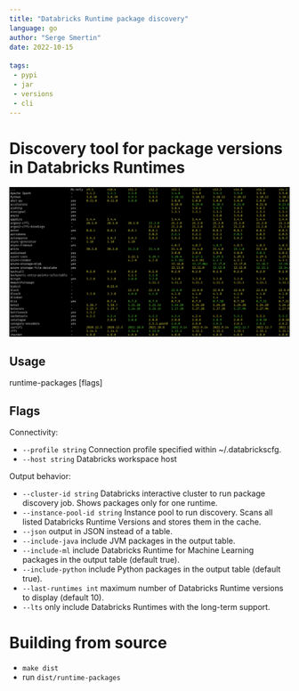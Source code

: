 ```yaml
---
title: "Databricks Runtime package discovery"
language: go
author: "Serge Smertin"
date: 2022-10-15

tags: 
 - pypi
 - jar
 - versions
 - cli
---
```


# Discovery tool for package versions in Databricks Runtimes

![](runtime-packages.png)

## Usage
  runtime-packages [flags]

## Flags

Connectivity:
 * `--profile string` Connection profile specified within ~/.databrickscfg.
 * `--host string` Databricks workspace host

Output behavior:
 * `--cluster-id string` Databricks interactive cluster to run package discovery job. Shows packages only for one runtime.
 * `--instance-pool-id string` Instance pool to run discovery. Scans all listed Databricks Runtime Versions and stores them in the cache.
 * `--json` output in JSON instead of a table.
 * `--include-java` include JVM packages in the output table.
 * `--include-ml` include Databricks Runtime for Machine Learning packages in the output table (default true).
 * `--include-python` include Python packages in the output table (default true).
 * `--last-runtimes int` maximum number of Databricks Runtime versions to display (default 10).
 * `--lts` only include Databricks Runtimes with the long-term support.

# Building from source

 * `make dist`
 * run `dist/runtime-packages`